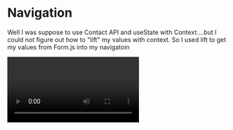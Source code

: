 # Navigation 

Well I was suppose to use Contact API and useState with Context....but I could not figure out how to "lift" my values with context. So I used lift to get my values from Form.js into my navigatoin

![](https://github.com/lisabroadhead/MERN/blob/main/react/navigation/Screen%20Recording%202022-03-14%20at%2010.44.37%20PM.mov)
